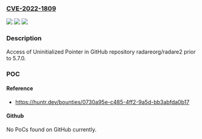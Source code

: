 ### [CVE-2022-1809](https://cve.mitre.org/cgi-bin/cvename.cgi?name=CVE-2022-1809)
![](https://img.shields.io/static/v1?label=Product&message=radareorg%2Fradare2&color=blue)
![](https://img.shields.io/static/v1?label=Version&message=n%2Fa&color=blue)
![](https://img.shields.io/static/v1?label=Vulnerability&message=CWE-824%20Access%20of%20Uninitialized%20Pointer&color=brighgreen)

### Description

Access of Uninitialized Pointer in GitHub repository radareorg/radare2 prior to 5.7.0.

### POC

#### Reference
- https://huntr.dev/bounties/0730a95e-c485-4ff2-9a5d-bb3abfda0b17

#### Github
No PoCs found on GitHub currently.

